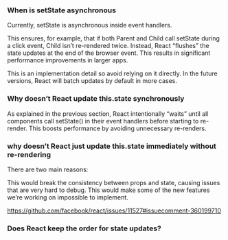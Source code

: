### When is setState asynchronous
Currently, setState is asynchronous inside event handlers.

This ensures, for example, that if both Parent and Child call setState during a click event, Child isn’t re-rendered twice. Instead, React “flushes” the state updates at the end of the browser event. This results in significant performance improvements in larger apps.

This is an implementation detail so avoid relying on it directly. In the future versions, React will batch updates by default in more cases.

### Why doesn’t React update this.state synchronously

As explained in the previous section, React intentionally “waits” until all components call setState() in their event handlers before starting to re-render. This boosts performance by avoiding unnecessary re-renders.

### why doesn’t React just update this.state immediately without re-rendering

There are two main reasons:

This would break the consistency between props and state, causing issues that are very hard to debug.
This would make some of the new features we’re working on impossible to implement.

https://github.com/facebook/react/issues/11527#issuecomment-360199710

### Does React keep the order for state updates?
